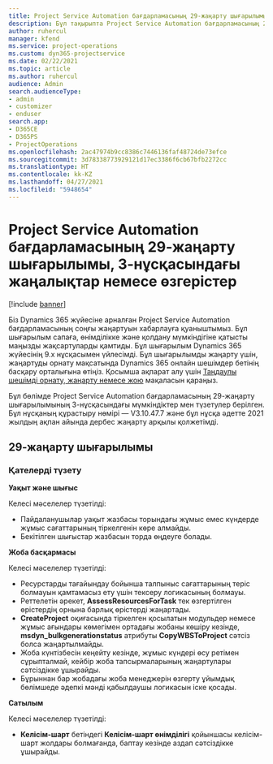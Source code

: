 ```yaml
---
title: Project Service Automation бағдарламасының 29-жаңарту шығарылымы, 3-нұсқасындағы жаңалықтар немесе өзгерістер
description: Бұл тақырыпта Project Service Automation бағдарламасының 29-жаңарту шығарылымының 3-нұсқасындағы қолжетімді мүмкіндіктер мен түзетулер берілген.
author: ruhercul
manager: kfend
ms.service: project-operations
ms.custom: dyn365-projectservice
ms.date: 02/22/2021
ms.topic: article
ms.author: ruhercul
audience: Admin
search.audienceType:
- admin
- customizer
- enduser
search.app:
- D365CE
- D365PS
- ProjectOperations
ms.openlocfilehash: 2ac47974b9cc8386c7446136faf48724de73efce
ms.sourcegitcommit: 3d78338773929121d17ec3386f6cb67bfb2272cc
ms.translationtype: HT
ms.contentlocale: kk-KZ
ms.lasthandoff: 04/27/2021
ms.locfileid: "5948654"
---
```

# <a name="whats-new-or-changed-in-project-service-automation-update-release-29-v3"></a>Project Service Automation бағдарламасының 29-жаңарту шығарылымы, 3-нұсқасындағы жаңалықтар немесе өзгерістер

[!include [banner](../includes/psa-now-project-operations.md)]

Біз Dynamics 365 жүйесіне арналған Project Service Automation бағдарламасының соңғы жаңартуын хабарлауға қуаныштымыз. Бұл шығарылым сапаға, өнімділікке және қолдану мүмкіндігіне қатысты маңызды жақсартуларды қамтиды. Бұл шығарылым Dynamics 365 жүйесінің 9.x нұсқасымен үйлесімді. Бұл шығарылымды жаңарту үшін, жаңартуды орнату мақсатында Dynamics 365 онлайн шешімдер бетінің басқару орталығына өтіңіз. Қосымша ақпарат алу үшін [Таңдаулы шешімді орнату, жаңарту немесе жою](/power-platform/admin/install-remove-preferred-solution) мақаласын қараңыз.

Бұл бөлімде Project Service Automation бағдарламасының 29-жаңарту шығарылымының 3-нұсқасындағы мүмкіндіктер мен түзетулер берілген. Бұл нұсқаның құрастыру нөмірі — V3.10.47.7 және бұл нұсқа әдетте 2021 жылдың ақпан айында дербес жаңарту арқылы қолжетімді.

## <a name="update-release-29"></a>29-жаңарту шығарылымы

### <a name="bug-fixes"></a>Қателерді түзету

**Уақыт және шығыс**

Келесі мәселелер түзетілді:

- Пайдаланушылар уақыт жазбасы торындағы жұмыс емес күндерде жұмыс сағаттарының тіркелгенін көре алмайды.
- Бекітілген шығыстар жазбасын торда өңдеуге болады.

**Жоба басқармасы**

Келесі мәселелер түзетілді:

- Ресурстарды тағайындау бойынша талпыныс сағаттарының теріс болмауын қамтамасыз ету үшін тексеру логикасының болмауы.
- Реттелетін әрекет, **AssessResourcesForTask** тек өзгертілген өрістердің орнына барлық өрістерді жаңартады.
- **CreateProject** оқиғасында тіркелген қосылатын модульдер немесе жұмыс ағындары көмегімен ортадағы жобаны көшіру кезінде, **msdyn_bulkgenerationstatus** атрибуты **CopyWBSToProject** сәтсіз болса жаңартылмайды.
- Жоба күнтізбесін кеңейту кезінде, жұмыс күндері өсу ретімен сұрыпталмай, кейбір жоба тапсырмаларының жаңартулары сәтсіздікке ұшырайды.
- Бұрыннан бар жобадағы жоба менеджерін өзгерту ұйымдық бөлімшеде әдепкі мәнді қабылдаушы логикасын іске қосады.

**Сатылым**

Келесі мәселелер түзетілді:

- **Келісім-шарт** бетіндегі **Келісім-шарт өнімділігі** қойыншасы келісім-шарт жолдары болмағанда, баптау кезінде аздап сәтсіздікке ұшырайды.